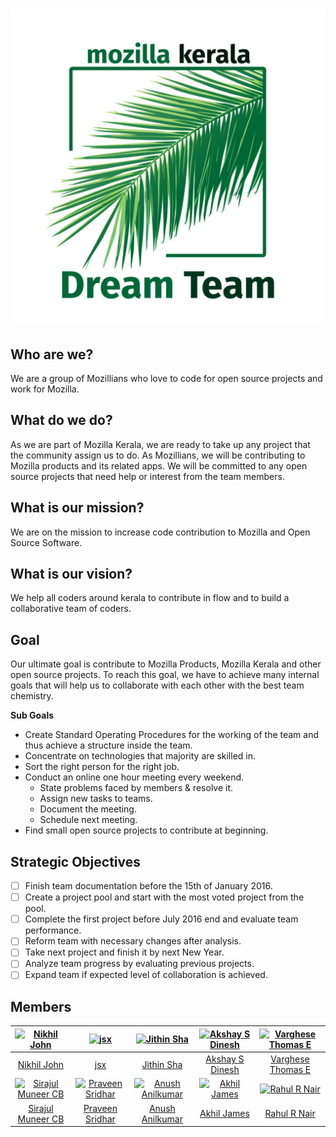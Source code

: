 <h1>
<a href="http://MozillaKeralaDreamTeam.github.io/about"><img alt="MKDT logo" src="https://raw.githubusercontent.com/MozillaKeralaDreamTeam/about/master/logo.jpg" title="Mozilla Kerala Dream Team"/></a>
</h1>

## Who are we?

We are a group of Mozillians who love to code for open source projects and work for Mozilla.

## What do we do?

As we are part of Mozilla Kerala, we are ready to take up any project that the community assign us to do. As Mozillians, we will be contributing to Mozilla products and its related apps. We will be committed to any open source projects that need help or interest from the team members.

## What is our mission?

We are on the mission to increase code contribution to Mozilla and Open Source Software.

## What is our vision?

We help all coders around kerala to contribute in flow and to build a collaborative team of coders.

## Goal

Our ultimate goal is contribute to Mozilla Products, Mozilla Kerala and other open source projects. To reach this goal, we have to achieve many internal goals that will help us to collaborate with each other with the best team chemistry. 

**Sub Goals**

- Create Standard Operating Procedures for the working of the team and thus achieve a structure inside the team.
- Concentrate on technologies that majority are skilled in.
- Sort the right person for the right job.
- Conduct an online one hour meeting every weekend.
  - State problems faced by members & resolve it.
  - Assign new tasks to teams.
  - Document the meeting.
  - Schedule next meeting.
- Find small open source projects to contribute at beginning.

## Strategic Objectives

- [ ] Finish team documentation before the 15th of January 2016.
- [ ] Create a project pool and start with the most voted project from the pool.
- [ ] Complete the first project before July 2016 end and evaluate team performance.
- [ ] Reform team with necessary changes after analysis.
- [ ] Take next project and finish it by next New Year.
- [ ] Analyze team progress by evaluating previous projects.
- [ ] Expand team if expected level of collaboration is achieved.

## Members

[![Nikhil John](https://avatars2.githubusercontent.com/u/5616249?v=3&s=144)](https://nikz.in) |  [![jsx](https://avatars3.githubusercontent.com/u/712910?v=3&s=144)](http://rebugged.com) | [![Jithin Sha](https://avatars3.githubusercontent.com/u/971925?v=3&s=144)](http://jithinsha.com/) | [![Akshay S Dinesh](https://avatars0.githubusercontent.com/u/945777?v=3&s=144)](http://asd.learnlearn.in) | [![Varghese Thomas E](http://dummyimage.com/144x144/6e6e6e/6e6e6e.png)](https://www.github.com/varghesethomase)
:---:|:---:|:---:|:---:|:---:
[Nikhil John](https://github.com/nikhiljohn10) | [jsx](https://github.com/riverspirit) | [Jithin Sha](https://github.com/waterloo) | [Akshay S Dinesh](https://github.com/asdofindia) | [Varghese Thomas E](https://github.com/varghesethomase)
[![Sirajul Muneer CB](http://dummyimage.com/144x144/6e6e6e/6e6e6e.png)](https://telegram.me/sirajul147) |  [![Praveen Sridhar](https://avatars3.githubusercontent.com/u/3285345?v=3&s=144)](http://psbots.blogspot.com) | [![Anush Anilkumar](https://avatars0.githubusercontent.com/u/1151263?v=3&s=144)](http://techstream.org) | [![Akhil James](https://avatars3.githubusercontent.com/u/4696853?v=3&s=144)](http://simpli5d.in) | [![Rahul R Nair](https://avatars0.githubusercontent.com/u/8912442?v=3&s=144)](http://rahul7manu.blogspot.in/)
[Sirajul Muneer CB](https://github.com/sirajulm) | [Praveen Sridhar](https://github.com/psbots) | [Anush Anilkumar](https://github.com/anushbmx) | [Akhil James](https://github.com/funnyakhil) | [Rahul R Nair](https://github.com/nairrahulr)

